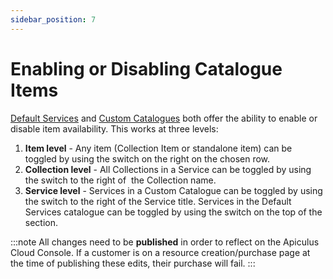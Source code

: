 ```yaml
---
sidebar_position: 7
---
```

# Enabling or Disabling Catalogue Items

[Default Services](../WorkingwithDefaultServices) and [Custom Catalogues](CreatingaCustomCatalogue.md) both offer the ability to enable or disable item availability. This works at three levels:

1. **Item level** - Any item (Collection Item or standalone item) can be toggled by using the switch on the right on the chosen row.
2. **Collection level** - All Collections in a Service can be toggled by using the switch to the right of  the Collection name.
3. **Service level** - Services in a Custom Catalogue can be toggled by using the switch to the right of the Service title. Services in the Default Services catalogue can be toggled by using the switch on the top of the section.

:::note
All changes need to be **published** in order to reflect on the Apiculus Cloud Console. If a customer is on a resource creation/purchase page at the time of publishing these edits, their purchase will fail.
:::



